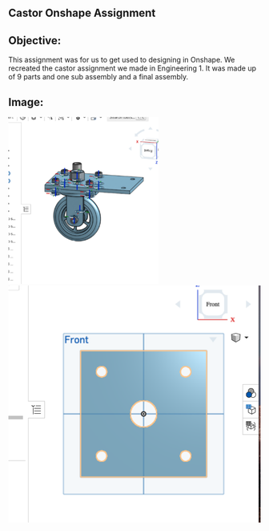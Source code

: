 ## Castor Onshape Assignment
## Objective: 
This assignment was for us to get used to designing in Onshape. We recreated the castor assignment we made in Engineering 1. It was made up of 9 parts and one sub assembly and a final assembly.
## Image:
<img src= https://github.com/kmcgrat28/basic_onshape_cad/blob/main/images/Screen%20Shot%202020-10-29%20at%201.33.38%20PM.png width="300">
<img src= https://github.com/kmcgrat28/basic_onshape_cad/blob/main/images/Screen%20Shot%202020-11-05%20at%201.53.46%20PM.png = "300">
